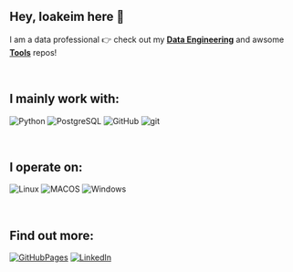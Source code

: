 Hey, Ioakeim here :wave:
---
I am a data professional :point_right: check out my **[Data Engineering](https://github.com/ioakeim-h/Data-Engineering)** and awsome **[Tools](https://github.com/ioakeim-h/Tools)** repos!

<br>

I mainly work with:
---
![Python](https://img.shields.io/badge/Python-FFD43B?style=for-the-badge&logo=python&logoColor=blue) 
![PostgreSQL](https://img.shields.io/badge/PostgreSQL-316192?style=for-the-badge&logo=postgresql&logoColor=white) 
![GitHub](https://img.shields.io/badge/GitHub-100000?style=for-the-badge&logo=github&logoColor=white)
![git](https://img.shields.io/badge/GIT-E44C30?style=for-the-badge&logo=git&logoColor=white)

<br>

I operate on:
---
![Linux](https://img.shields.io/badge/Linux-FCC624?style=for-the-badge&logo=linux&logoColor=black) 
![MACOS](https://img.shields.io/badge/mac%20os-000000?style=for-the-badge&logo=apple&logoColor=white) 
![Windows](https://img.shields.io/badge/Windows-0078D6?style=for-the-badge&logo=windows&logoColor=white)

<br>

Find out more:
---
[![GitHubPages](https://img.shields.io/badge/GitHub%20Pages-222222?style=for-the-badge&logo=GitHub%20Pages&logoColor=white)](https://ioakeim-h.github.io/)
[![LinkedIn](https://img.shields.io/badge/LinkedIn-0077B5?style=for-the-badge&logo=linkedin&logoColor=white)](https://www.linkedin.com/in/ioakeim-h/)
